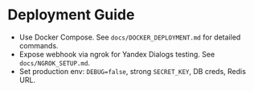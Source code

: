 # Deployment Guide

- Use Docker Compose. See `docs/DOCKER_DEPLOYMENT.md` for detailed commands.
- Expose webhook via ngrok for Yandex Dialogs testing. See `docs/NGROK_SETUP.md`.
- Set production env: `DEBUG=false`, strong `SECRET_KEY`, DB creds, Redis URL.